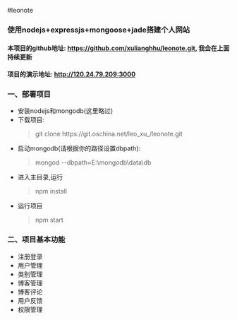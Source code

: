 #leonote
<h3>使用nodejs+expressjs+mongoose+jade搭建个人网站</h3>
<h4>本项目的github地址: <a href='https://github.com/xulianghhu/leonote.git' target='_blank'>https://github.com/xulianghhu/leonote.git</a>, 我会在上面持续更新</h4>
<h4>项目的演示地址: <a href='http://120.24.79.209:3000' target='_blank'>http://120.24.79.209:3000</a></h4>
<h3>一、部署项目</h3>
<ul>
    <li>安装nodejs和mongodb(这里略过)<br/></li>
    <li>下载项目:
        <blockquote>git clone https://git.oschina.net/leo_xu_/leonote.git</blockquote>
    </li>
    <li>启动mongodb(请根据你的路径设置dbpath):
        <blockquote>mongod --dbpath=E:\mongodb\data\db</blockquote>
    </li>
    <li>进入主目录,运行
        <blockquote>npm install</blockquote>
    </li>
    <li>运行项目
        <blockquote>npm start</blockquote>
    </li>
</ul>
<h3>二、项目基本功能</h3>
<ul>
    <li>注册登录</li>
    <li>用户管理</li>
    <li>类别管理</li>
    <li>博客管理</li>
    <li>博客评论</li>
    <li>用户反馈</li>
    <li>权限管理</li>
</ul>